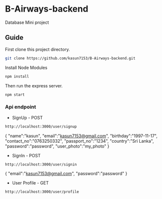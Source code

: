 # B-Airways-backend
Database Mini project 

## Guide

First clone this project directory.

```bash
git clone https://github.com/kasun7153/B-Airways-backend.git
```

Install Node Modules

```bash
npm install
```

 Then run the express server.

```bash
npm start
```

### Api endpoint

* SignUp - POST

```bash
http://localhost:3000/user/signup
```

{
    "name":"kasun",
    "email":"kasun7153@gmail.com",
    "birthday":"1997-11-17",
    "contact_no":"0763250332",
    "passport_no":"1234",
    "country":"Sri Lanka",
    "password":"password",
    "user_photo":"my_photo"
}


* SignIn - POST

```bash
http://localhost:3000/user/signin
```

{
    "email":"kasun7153@gmail.com",
    "password":"password"
}

* User Profile - GET

```bash
http://localhost:3000/user/profile
```


